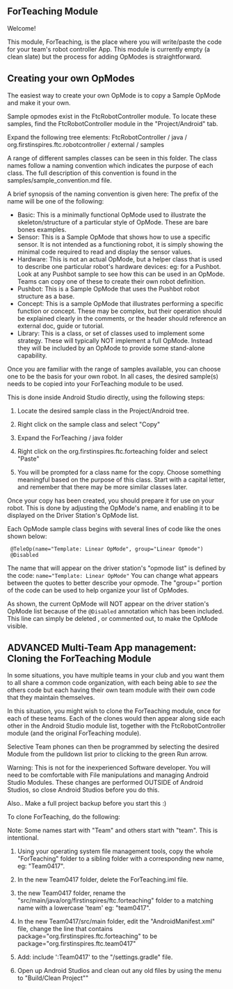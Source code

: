 ## ForTeaching Module

Welcome!

This module, ForTeaching, is the place where you will write/paste the code for
your team's robot controller App. This module is currently empty (a clean slate)
but the process for adding OpModes is straightforward.

## Creating your own OpModes

The easiest way to create your own OpMode is to copy a Sample OpMode and make it
your own.

Sample opmodes exist in the FtcRobotController module. To locate these samples,
find the FtcRobotController module in the "Project/Android" tab.

Expand the following tree elements: FtcRobotController / java /
org.firstinspires.ftc.robotcontroller / external / samples

A range of different samples classes can be seen in this folder. The class names
follow a naming convention which indicates the purpose of each class. The full
description of this convention is found in the samples/sample_convention.md
file.

A brief synopsis of the naming convention is given here: The prefix of the name
will be one of the following:

- Basic: This is a minimally functional OpMode used to illustrate the
  skeleton/structure of a particular style of OpMode. These are bare bones
  examples.
- Sensor: This is a Sample OpMode that shows how to use a specific sensor. It is
  not intended as a functioning robot, it is simply showing the minimal code
  required to read and display the sensor values.
- Hardware: This is not an actual OpMode, but a helper class that is used to
  describe one particular robot's hardware devices: eg: for a Pushbot. Look at
  any Pushbot sample to see how this can be used in an OpMode. Teams can copy
  one of these to create their own robot definition.
- Pushbot: This is a Sample OpMode that uses the Pushbot robot structure as a
  base.
- Concept: This is a sample OpMode that illustrates performing a specific
  function or concept. These may be complex, but their operation should be
  explained clearly in the comments, or the header should reference an external
  doc, guide or tutorial.
- Library: This is a class, or set of classes used to implement some strategy.
  These will typically NOT implement a full OpMode. Instead they will be
  included by an OpMode to provide some stand-alone capability.

Once you are familiar with the range of samples available, you can choose one to
be the basis for your own robot. In all cases, the desired sample(s) needs to be
copied into your ForTeaching module to be used.

This is done inside Android Studio directly, using the following steps:

1.  Locate the desired sample class in the Project/Android tree.

2.  Right click on the sample class and select "Copy"

3.  Expand the ForTeaching / java folder

4.  Right click on the org.firstinspires.ftc.forteaching folder and select
    "Paste"

5.  You will be prompted for a class name for the copy. Choose something
    meaningful based on the purpose of this class. Start with a capital letter,
    and remember that there may be more similar classes later.

Once your copy has been created, you should prepare it for use on your robot.
This is done by adjusting the OpMode's name, and enabling it to be displayed on
the Driver Station's OpMode list.

Each OpMode sample class begins with several lines of code like the ones shown
below:

```
 @TeleOp(name="Template: Linear OpMode", group="Linear Opmode")
 @Disabled
```

The name that will appear on the driver station's "opmode list" is defined by
the code: `name="Template: Linear OpMode"` You can change what appears between
the quotes to better describe your opmode. The "group=" portion of the code can
be used to help organize your list of OpModes.

As shown, the current OpMode will NOT appear on the driver station's OpMode list
because of the `@Disabled` annotation which has been included. This line can
simply be deleted , or commented out, to make the OpMode visible.

## ADVANCED Multi-Team App management: Cloning the ForTeaching Module

In some situations, you have multiple teams in your club and you want them to
all share a common code organization, with each being able to _see_ the others
code but each having their own team module with their own code that they
maintain themselves.

In this situation, you might wish to clone the ForTeaching module, once for each
of these teams. Each of the clones would then appear along side each other in
the Android Studio module list, together with the FtcRobotController module (and
the original ForTeaching module).

Selective Team phones can then be programmed by selecting the desired Module
from the pulldown list prior to clicking to the green Run arrow.

Warning: This is not for the inexperienced Software developer. You will need to
be comfortable with File manipulations and managing Android Studio Modules.
These changes are performed OUTSIDE of Android Studios, so close Android Studios
before you do this.

Also.. Make a full project backup before you start this :)

To clone ForTeaching, do the following:

Note: Some names start with "Team" and others start with "team". This is
intentional.

1.  Using your operating system file management tools, copy the whole
    "ForTeaching" folder to a sibling folder with a corresponding new name, eg:
    "Team0417".

2.  In the new Team0417 folder, delete the ForTeaching.iml file.

3.  the new Team0417 folder, rename the
    "src/main/java/org/firstinspires/ftc.forteaching" folder to a matching name
    with a lowercase 'team' eg: "team0417".

4.  In the new Team0417/src/main folder, edit the "AndroidManifest.xml" file,
    change the line that contains package="org.firstinspires.ftc.forteaching" to
    be package="org.firstinspires.ftc.team0417"

5.  Add: include ':Team0417' to the "/settings.gradle" file.
6.  Open up Android Studios and clean out any old files by using the menu to
    "Build/Clean Project""
